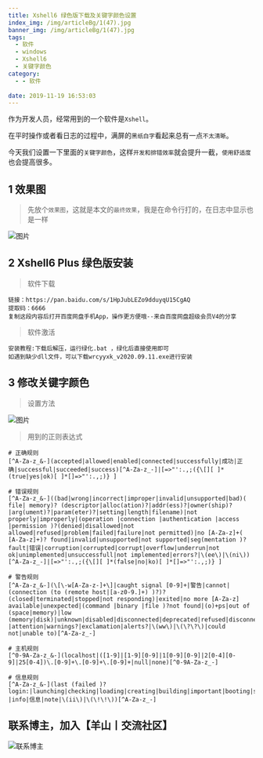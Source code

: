 ```yaml
---
title: Xshell6 绿色版下载及关键字颜色设置
index_img: /img/articleBg/1(47).jpg
banner_img: /img/articleBg/1(47).jpg
tags: 
  - 软件
  - windows
  - Xshell6
  - 关键字颜色
category:
  - - 软件
 
date: 2019-11-19 16:53:03
---
```


作为开发人员，经常用到的一个软件是`Xshell`。

在平时操作或者看日志的过程中，满屏的`黑纸白字`看起来总有一点`不太清晰`。

今天我们设置一下里面的`关键字颜色`，这样`开发和排错效率`就会提升一截，`使用舒适度`也会提高很多。

<!-- more -->

## 1 效果图

> 先放个`效果图`，这就是本文的`最终效果`，我是在命令行打的，在日志中显示也是一样

![图片](/img/articleContent/Xshell_关键字颜色设置/1.png)

## 2 Xshell6 Plus 绿色版安装

> 软件下载

```
链接：https://pan.baidu.com/s/1HpJubLEZo9dduyqU15CgAQ 
提取码：6666 
复制这段内容后打开百度网盘手机App，操作更方便哦--来自百度网盘超级会员V4的分享
```

> 软件激活 

```
安装教程:下载后解压，运行绿化.bat ，绿化后直接使用即可
如遇到缺少dll文件，可以下载wrcyyxk_v2020.09.11.exe进行安装
```

## 3 修改关键字颜色

> 设置方法

![图片](/img/articleContent/Xshell_关键字颜色设置/2.png)

> 用到的正则表达式

```
# 正确规则 
[^A-Za-z_&-](accepted|allowed|enabled|connected|successfully|成功|正确|successful|succeeded|success)[^A-Za-z_-]|[=>"':.,;({\[][ ]*(true|yes|ok)[ ]*[]=>"':.,;)} ]

# 错误规则 
[^A-Za-z_&-]((bad|wrong|incorrect|improper|invalid|unsupported|bad)( file| memory)? (descriptor|alloc(ation)?|addr(ess)?|owner(ship)?|arg(ument)?|param(eter)?|setting|length|filename)|not properly|improperly|(operation |connection |authentication |access |permission )?(denied|disallowed|not allowed|refused|problem|failed|failure|not permitted)|no [A-Za-z]+( [A-Za-z]+)? found|invalid|unsupported|not supported|seg(mentation )?fault|错误|corruption|corrupted|corrupt|overflow|underrun|not ok|unimplemented|unsuccessfull|not implemented|errors?|\(ee\)|\(ni\))[^A-Za-z_-]|[=>"':.,;({\[][ ]*(false|no|ko)[ ]*[]=>"':.,;)} ]

# 警告规则 
[^A-Za-z_&-](\[\-w[A-Za-z-]+\]|caught signal [0-9]+|警告|cannot|(connection (to (remote host|[a-z0-9.]+) )?)?(closed|terminated|stopped|not responding)|exited|no more [A-Za-z] available|unexpected|(command |binary |file )?not found|(o)+ps|out of (space|memory)|low (memory|disk)|unknown|disabled|disconnected|deprecated|refused|disconnect(ion)?|attention|warnings?|exclamation|alerts?|\(ww\)|\(\?\?\)|could not|unable to)[^A-Za-z_-]

# 主机规则 
[^0-9A-Za-z_&-](localhost|([1-9]|[1-9][0-9]|1[0-9][0-9]|2[0-4][0-9]|25[0-4])\.[0-9]+\.[0-9]+\.[0-9]+|null|none)[^0-9A-Za-z_-]

# 信息规则 
[^A-Za-z_&-](last (failed )?login:|launching|checking|loading|creating|building|important|booting|starting|notice|informational|informations?|info|信息|note|\(ii\)|\(\!\!\))[^A-Za-z_-]

```

## 联系博主，加入【羊山丨交流社区】
![联系博主](/img/icon/wechatFindMe.png)
